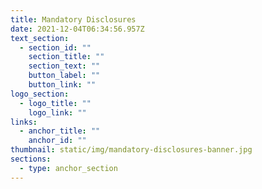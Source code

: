 ```yaml
---
title: Mandatory Disclosures
date: 2021-12-04T06:34:56.957Z
text_section:
  - section_id: ""
    section_title: ""
    section_text: ""
    button_label: ""
    button_link: ""
logo_section:
  - logo_title: ""
    logo_link: ""
links:
  - anchor_title: ""
    anchor_id: ""
thumbnail: static/img/mandatory-disclosures-banner.jpg
sections:
  - type: anchor_section
---
```

